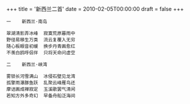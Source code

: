 +++
title = '新西兰二首'
date = 2010-02-05T00:00:00
draft = false
+++

```text
一    新西兰·南岛

翠湖清影弄冰峰  寂寞荒原暮雨中
野径易移生万类  流云复覆入无穷
随心板眼音初缓  换步丹青画愈红
不羡白鸥呼侣伴  只将天命问虚空

二    新西兰·峡湾

雾锁长河雪满山  冰侵石壁见龙湾
孤擎雨瀑豚鱼跃  乱聚云峰雁鸟还
摩诘画成禅寂定  玉溪歌罢气清闲
若知方外多奇幻  早备舟船泛海间
```
